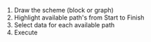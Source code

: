 1. Draw the scheme (block or graph)
2. Highlight available path's from Start to Finish
3. Select data for each available path
4. Execute